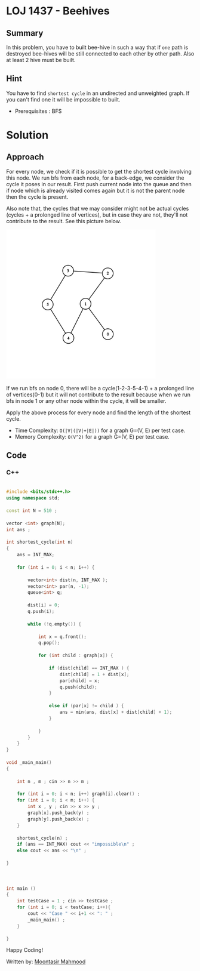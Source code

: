 # LOJ 1437 - Beehives

## Summary

In this problem, you have to built bee-hive in such a way that if `one` path is destroyed bee-hives will be still connected to each other by other path. Also at least 2 hive must be built.

## Hint

You have to find `shortest cycle` in an undirected and unweighted graph. If you can't find one it will be impossible to built.

- Prerequisites : BFS

# Solution
## Approach

For every node, we check if it is possible to get the shortest cycle involving this node. We run bfs from each node, for a back-edge, we consider the cycle it poses in our result. First push current node into the queue and then if node which is already visited comes again but it is not the parent node then the cycle is present.

Also note that, the cycles that we may consider might not be actual cycles (cycles + a prolonged line of vertices), but in case they are not, they'll not contribute to the result. See this picture below.

<img src="graph.png" width="400">

If we run bfs on node 0, there will be a cycle(1-2-3-5-4-1) + a prolonged line of vertices(0-1)  but it will not contribute to the result because when we run bfs in node 1 or any other node within the cycle, it will be smaller.

Apply the above process for every node and find the length of the shortest cycle.


- Time Complexity: `O(|V|(|V|+|E|))` for a graph G=(V, E) per test case.
- Memory Complexity: `O(V^2)` for a graph G=(V, E) per test case.

## Code
### C++

```cpp

#include <bits/stdc++.h>
using namespace std;

const int N = 510 ;

vector <int> graph[N];
int ans ;

int shortest_cycle(int n) 
{ 
    ans = INT_MAX; 
  
    for (int i = 0; i < n; i++) { 
  
        vector<int> dist(n, INT_MAX ); 
        vector<int> par(n, -1); 
        queue<int> q; 
  
        dist[i] = 0; 
        q.push(i); 
  
        while (!q.empty()) { 
  
            int x = q.front(); 
            q.pop(); 
  
            for (int child : graph[x]) { 
  
                if (dist[child] == INT_MAX ) { 
                    dist[child] = 1 + dist[x]; 
                    par[child] = x; 
                    q.push(child); 
                } 
  
                else if (par[x] != child ) {
                    ans = min(ans, dist[x] + dist[child] + 1); 
                }
                    
            } 
        } 
    }
} 

void _main_main()
{
    
    int n , m ; cin >> n >> m ;

    for (int i = 0; i < n; i++) graph[i].clear() ;
    for (int i = 0; i < m; i++) {
        int x , y ; cin >> x >> y ;
        graph[x].push_back(y) ;
        graph[y].push_back(x) ;
    }

    shortest_cycle(n) ;
    if (ans == INT_MAX) cout << "impossible\n" ;
    else cout << ans << "\n" ;

}



int main ()
{
    int testCase = 1 ; cin >> testCase ;
    for (int i = 0; i < testCase; i++){
        cout << "Case " << i+1 << ": " ;
        _main_main() ;
    }
        
}

```

Happy Coding!

Written by: [Moontasir Mahmood](https://www.linkedin.com/in/moontasir-mahmood-b5019b175/)
